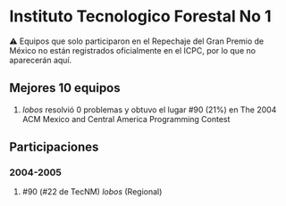 # Instituto Tecnologico Forestal No 1

:warning: Equipos que solo participaron en el Repechaje del Gran Premio de México no están registrados oficialmente en el ICPC, por lo que no aparecerán aquí.

## Mejores 10 equipos

1. _lobos_ resolvió 0 problemas y obtuvo el lugar #90 (21%) en The 2004 ACM Mexico and Central America Programming Contest

## Participaciones

### 2004-2005

1. #90 (#22 de TecNM) _lobos_ (Regional)



